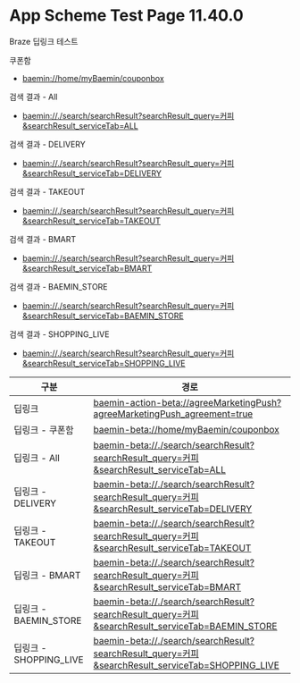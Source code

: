 # App Scheme Test Page 11.40.0

<html>
  <head></head>
  <body>
    <table class="table table-striped">
    <thead>
    <tr>
        <th scope="col">구분</th>
        <th scope="col">경로</th>
    </tr>
    </thead>
    <tbody>
    <tr>
        <td>
            딥링크
        </td>
        <td>
            <a class="baeminScheme" href="baemin-action-beta://agreeMarketingPush?agreeMarketingPush_agreement=true">
              baemin-action-beta://agreeMarketingPush?agreeMarketingPush_agreement=true
          </a>
        </td>
    </tr>
    <tr>
        <td>
            딥링크 - 쿠폰함
        </td>
        <td>
            <a class="baeminScheme" href="baemin-beta://home/myBaemin/couponbox">
              baemin-beta://home/myBaemin/couponbox
          </a>
        </td>
    </tr>
    <tr>
        <td>
            딥링크 - All
        </td>
        <td>
            <a class="baeminScheme" href="baemin-beta://./search/searchResult?searchResult_query=커피&searchResult_serviceTab=ALL">
              baemin-beta://./search/searchResult?searchResult_query=커피&searchResult_serviceTab=ALL
          </a>
        </td>
    </tr>
    <tr>
        <td>
            딥링크 - DELIVERY
        </td>
        <td>
            <a class="baeminScheme" href="baemin-beta://./search/searchResult?searchResult_query=커피&searchResult_serviceTab=DELIVERY">
              baemin-beta://./search/searchResult?searchResult_query=커피&searchResult_serviceTab=DELIVERY
          </a>
        </td>
    </tr>
    <tr>
        <td>
            딥링크 - TAKEOUT
        </td>
        <td>
            <a class="baeminScheme" href="baemin-beta://./search/searchResult?searchResult_query=커피&searchResult_serviceTab=TAKEOUT">
              baemin-beta://./search/searchResult?searchResult_query=커피&searchResult_serviceTab=TAKEOUT
          </a>
        </td>
    </tr>
    <tr>
        <td>
            딥링크 - BMART
        </td>
        <td>
            <a class="baeminScheme" href="baemin-beta://./search/searchResult?searchResult_query=커피&searchResult_serviceTab=BMART">
              baemin-beta://./search/searchResult?searchResult_query=커피&searchResult_serviceTab=BMART
          </a>
        </td>
    </tr>
    <tr>
        <td>
            딥링크 - BAEMIN_STORE
        </td>
        <td>
            <a class="baeminScheme" href="baemin-beta://./search/searchResult?searchResult_query=커피&searchResult_serviceTab=BAEMIN_STORE">
              baemin-beta://./search/searchResult?searchResult_query=커피&searchResult_serviceTab=BAEMIN_STORE
          </a>
        </td>
    </tr>
    <tr>
        <td>
            딥링크 - SHOPPING_LIVE
        </td>
        <td>
            <a class="baeminScheme" href="baemin-beta://./search/searchResult?searchResult_query=커피&searchResult_serviceTab=SHOPPING_LIVE">
              baemin-beta://./search/searchResult?searchResult_query=커피&searchResult_serviceTab=SHOPPING_LIVE
          </a>
        </td>
    </tr>
    </tbody>
    </tbody>
    
    
Braze 딥링크 테스트

쿠폰함
- <a class="baeminScheme" href="baemin://home/myBaemin/couponbox">
              baemin://home/myBaemin/couponbox
          </a>

검색 결과 - All
- <a class="baeminScheme" href="baemin://./search/searchResult?searchResult_query=커피&searchResult_serviceTab=ALL">
              baemin://./search/searchResult?searchResult_query=커피&searchResult_serviceTab=ALL
          </a>

검색 결과 - DELIVERY
- <a class="baeminScheme" href="baemin://./search/searchResult?searchResult_query=커피&searchResult_serviceTab=DELIVERY">
              baemin://./search/searchResult?searchResult_query=커피&searchResult_serviceTab=DELIVERY
          </a>
    
검색 결과 - TAKEOUT
- <a class="baeminScheme" href="baemin://./search/searchResult?searchResult_query=커피&searchResult_serviceTab=TAKEOUT">
              baemin://./search/searchResult?searchResult_query=커피&searchResult_serviceTab=TAKEOUT
          </a>
    
검색 결과 - BMART
- <a class="baeminScheme" href="baemin://./search/searchResult?searchResult_query=커피&searchResult_serviceTab=BMART">
              baemin://./search/searchResult?searchResult_query=커피&searchResult_serviceTab=BMART
          </a>
    
검색 결과 - BAEMIN_STORE
- <a class="baeminScheme" href="baemin://./search/searchResult?searchResult_query=커피&searchResult_serviceTab=BAEMIN_STORE">
              baemin://./search/searchResult?searchResult_query=커피&searchResult_serviceTab=BAEMIN_STORE
          </a>
    
검색 결과 - SHOPPING_LIVE
- <a class="baeminScheme" href="baemin://./search/searchResult?searchResult_query=커피&searchResult_serviceTab=SHOPPING_LIVE">
              baemin://./search/searchResult?searchResult_query=커피&searchResult_serviceTab=SHOPPING_LIVE
          </a>
